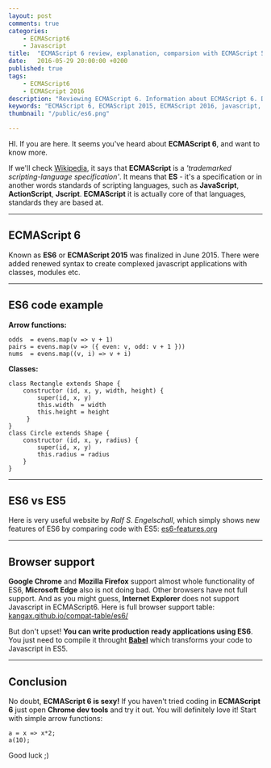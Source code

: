 ```yaml
---
layout: post
comments: true
categories:
    - ECMAScript6
    - Javascript
title:  "ECMAScript 6 review, explanation, comparsion with ECMAScript 5"
date:   2016-05-29 20:00:00 +0200
published: true
tags: 
    - ECMAScript6
    - ECMAScript 2016
description: "Reviewing ECMAScript 6. Information about ECMAScript 6. Differences between ECMAScript 5 and ECMAScript 6. ES6 code examples. Showing browser support for ECMAScript 2015."
keywords: "ECMAScript 6, ECMAScript 2015, ECMAScript 2016, javascript, es6 vs es5"
thumbnail: "/public/es6.png"

---
```



HI. If you are here. It seems you've heard about **ECMAScript 6**, and want to know more.

If we'll check [Wikipedia](https://en.wikipedia.org/wiki/ECMAScript), it says that **ECMAScript** is a _'trademarked scripting-language specification'_.
It means that **ES** - it's a specification or in another words standards of scripting languages, such as **JavaScript**, **ActionScript**, **Jscript**. 
**ECMAScript** it is actually core of that languages, standards they are based at.<!--more-->

___

## ECMAScript 6

Known as **ES6** or **ECMAScript 2015** was finalized in June 2015. There were added renewed syntax to create complexed javascript applications with classes, modules etc.

___

## ES6 code example


**Arrow functions:**

    odds  = evens.map(v => v + 1)
    pairs = evens.map(v => ({ even: v, odd: v + 1 }))
    nums  = evens.map((v, i) => v + i)



**Classes:**

    class Rectangle extends Shape {
        constructor (id, x, y, width, height) {
            super(id, x, y)
            this.width  = width
            this.height = height
         }
    }
    class Circle extends Shape {
        constructor (id, x, y, radius) {
            super(id, x, y)
            this.radius = radius
        }
    }

___

## ES6 vs ES5

Here is very useful website by _Ralf S. Engelschall_, which simply shows new features of ES6 by comparing code with ES5:
[es6-features.org](http://es6-features.org)

___

## Browser support

**Google Chrome** and **Mozilla Firefox** support almost whole functionality of ES6, **Microsoft Edge** also is not doing bad. 
Other browsers have not full support. And as you might guess, **Internet Explorer** does not support Javascript in ECMAScript6.
Here is full browser support table: [kangax.github.io/compat-table/es6/](https://kangax.github.io/compat-table/es6/)

But don't upset! **You can write production ready applications using ES6**. You just need to compile it throught **[Babel](https://babeljs.io/)**
which transforms your code to Javascript in ES5.

___

## Conclusion

No doubt, **ECMAScript 6 is sexy!**
If you haven't tried coding in **ECMAScript 6** just open **Chrome dev tools** and try it out. You will definitely love it!
Start with simple arrow functions:
    
    a = x => x*2;
    a(10);
    
Good luck ;)
